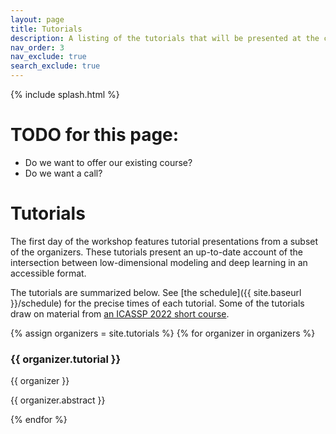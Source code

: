 ```yaml
---
layout: page
title: Tutorials
description: A listing of the tutorials that will be presented at the conference.
nav_order: 3
nav_exclude: true
search_exclude: true
---
```


{% include splash.html %}

# TODO for this page:
- Do we want to offer our existing course?
- Do we want a call?

# Tutorials

The first day of the workshop features tutorial presentations from a subset of
the organizers. These tutorials present an up-to-date account of the
intersection between low-dimensional modeling and deep learning in an
accessible format. 

The tutorials are summarized below.
See [the schedule]({{ site.baseurl }}/schedule) for the precise times of each
tutorial.
Some of the tutorials draw on material from [an ICASSP 2022 short
course](https://highdimdata-lowdimmodels-tutorial.github.io/).

{% assign organizers = site.tutorials %}
{% for organizer in organizers %}

### {{ organizer.tutorial }}

{{ organizer }}


{{ organizer.abstract }}

{% endfor %}
